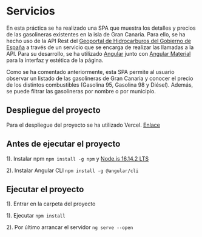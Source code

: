 # Servicios

En esta práctica se ha realizado una SPA que muestra los detalles y precios de las gasolineras existentes en la isla de Gran Canaria. Para ello, se ha hecho uso de la API Rest del [Geoportal de Hidrocarburos del Gobierno de España](https://geoportalgasolineras.es/#/Descargas) a través de un servicio que se encarga de realizar las llamadas a la API. Para su desarrollo, se ha utilizado [Angular](https://angular.io/) junto con [Angular Material](https://material.angular.io/) para la interfaz y estética de la página.

Como se ha comentado anteriormente, esta SPA permite al usuario observar un listado de las gasolineras de Gran Canaria y conocer el precio de los distintos combustibles (Gasolina 95, Gasolina 98 y Diésel). Además, se puede filtrar las gasolineras por nombre o por municipio.

## Despliegue del proyecto

Para el despliegue del proyecto se ha utilizado Vercel. [Enlace](https://daw-2-formulario-1fvzfae8a-kiliammartin.vercel.app/)

## Antes de ejecutar el proyecto

1). Instalar npm `npm install -g npm` y [Node.js 16.14.2 LTS](https://nodejs.org/es/download/)

2). Instalar Angular CLI `npm install -g @angular/cli`

## Ejecutar el proyecto

1). Entrar en la carpeta del proyecto

1). Ejecutar `npm install`

2). Por último arrancar el servidor `ng serve --open`


